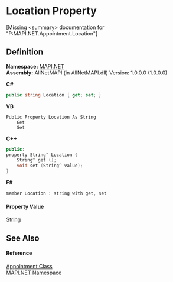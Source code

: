# Location Property


\[Missing &lt;summary&gt; documentation for "P:MAPI.NET.Appointment.Location"\]



## Definition
**Namespace:** <a href="5bef4637-66f8-16d4-e5f4-4d0da57a1538.md">MAPI.NET</a>  
**Assembly:** AllNetMAPI (in AllNetMAPI.dll) Version: 1.0.0.0 (1.0.0.0)

**C#**
``` C#
public string Location { get; set; }
```
**VB**
``` VB
Public Property Location As String
	Get
	Set
```
**C++**
``` C++
public:
property String^ Location {
	String^ get ();
	void set (String^ value);
}
```
**F#**
``` F#
member Location : string with get, set
```



#### Property Value
<a href="https://learn.microsoft.com/dotnet/api/system.string" target="_blank" rel="noopener noreferrer">String</a>

## See Also


#### Reference
<a href="13ed75e1-5dd4-0ede-0e85-b151cb2a9a73.md">Appointment Class</a>  
<a href="5bef4637-66f8-16d4-e5f4-4d0da57a1538.md">MAPI.NET Namespace</a>  
